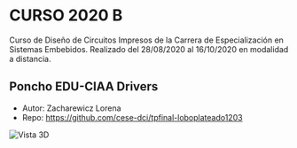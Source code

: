 # CURSO 2020 B #
Curso de Diseño de Circuitos Impresos de la Carrera de Especialización en Sistemas Embebidos. Realizado del 28/08/2020 al 16/10/2020 en modalidad  a distancia.

##  Poncho EDU-CIAA Drivers ## 	
 * Autor: Zacharewicz Lorena	
 * Repo: https://github.com/cese-dci/tpfinal-loboplateado1203
	
![Vista 3D]( https://raw.githubusercontent.com/brengi/CESE-PCB/master/2020/A/zacharewicz.png "Vista 3D")

